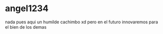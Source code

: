 # angel1234
nada pues aqui un humilde cachimbo xd pero en el futuro innovaremos para el bien de los demas
